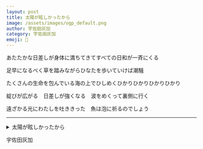 ```yaml
---
layout: post
title: 太陽が眩しかったから
image: /assets/images/ogp_default.png
author: 宇佐田灰加
category: 宇佐田灰加
emoji: 🐰
---
```


<div class="tanka-area"><div class="tanka">
<p>あたたかな日差しが身体に満ちてきてすべての日和が一斉にくる</p>

<p>足早になるべく草を踏みながらひなたを歩いていけば潮騒</p>

<p>たくさんの生命を包んでいる海の上でひしめくひかりひかりひかりひかり</p>

<p>綻びが広がる　日差しが強くなる　波をめくって裏側に行く</p>

<p>遠ざかる光にわたしを吐ききった　魚は泡に祈るのでしょう</p>

</div></div>

---

<details><summary>太陽が眩しかったから</summary>
あたたかな日差しが身体に満ちてきてすべての日和が一斉にくる<br />
足早になるべく草を踏みながらひなたを歩いていけば潮騒<br />
たくさんの生命を包んでいる海の上でひしめくひかりひかりひかりひかり<br />
綻びが広がる　日差しが強くなる　波をめくって裏側に行く<br />
遠ざかる光にわたしを吐ききった　魚は泡に祈るのでしょう<br />
<br />

</details>

宇佐田灰加
